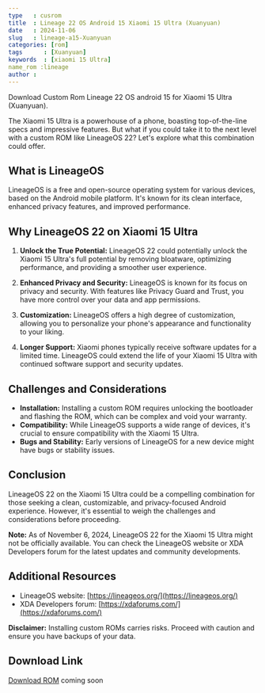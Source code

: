 ```yaml
---
type   : cusrom
title  : Lineage 22 OS Android 15 Xiaomi 15 Ultra (Xuanyuan)
date   : 2024-11-06
slug   : lineage-a15-Xuanyuan
categories: [rom]
tags      : [Xuanyuan]
keywords  : [xiaomi 15 Ultra]
name_rom :lineage
author : 
---
```


Download Custom Rom Lineage 22 OS android 15  for Xiaomi 15 Ultra (Xuanyuan).

The Xiaomi 15 Ultra is a powerhouse of a phone, boasting top-of-the-line specs and impressive features. But what if you could take it to the next level with a custom ROM like LineageOS 22? Let's explore what this combination could offer.

## What is LineageOS

LineageOS is a free and open-source operating system for various devices, based on the Android mobile platform. It's known for its clean interface, enhanced privacy features, and improved performance.

## Why LineageOS 22 on Xiaomi 15 Ultra

1. **Unlock the True Potential:** LineageOS 22 could potentially unlock the Xiaomi 15 Ultra's full potential by removing bloatware, optimizing performance, and providing a smoother user experience.

2. **Enhanced Privacy and Security:** LineageOS is known for its focus on privacy and security. With features like Privacy Guard and Trust, you have more control over your data and app permissions.

3. **Customization:** LineageOS offers a high degree of customization, allowing you to personalize your phone's appearance and functionality to your liking.

4. **Longer Support:** Xiaomi phones typically receive software updates for a limited time. LineageOS could extend the life of your Xiaomi 15 Ultra with continued software support and security updates.

## Challenges and Considerations

- **Installation:** Installing a custom ROM requires unlocking the bootloader and flashing the ROM, which can be complex and void your warranty.
- **Compatibility:** While LineageOS supports a wide range of devices, it's crucial to ensure compatibility with the Xiaomi 15 Ultra.
- **Bugs and Stability:** Early versions of LineageOS for a new device might have bugs or stability issues.

## Conclusion

LineageOS 22 on the Xiaomi 15 Ultra could be a compelling combination for those seeking a clean, customizable, and privacy-focused Android experience. However, it's essential to weigh the challenges and considerations before proceeding. 

**Note:** As of November 6, 2024, LineageOS 22 for the Xiaomi 15 Ultra might not be officially available. You can check the LineageOS website or XDA Developers forum for the latest updates and community developments.

## Additional Resources

- LineageOS website: [https://lineageos.org/](https://lineageos.org/)
- XDA Developers forum: [https://xdaforums.com/](https://xdaforums.com/)

**Disclaimer:** Installing custom ROMs carries risks. Proceed with caution and ensure you have backups of your data. 


## Download Link
[Download ROM](/) coming soon
